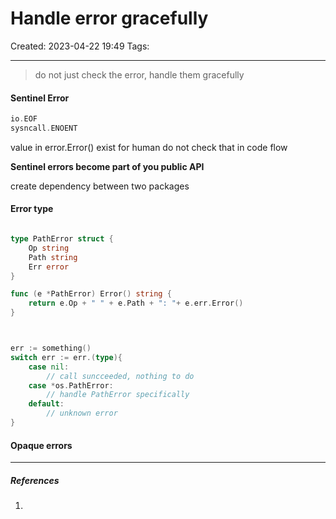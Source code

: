 # Handle error gracefully
Created: 2023-04-22 19:49
Tags: 
____

>do not just check the error, handle them gracefully

#### Sentinel Error

```go
io.EOF
sysncall.ENOENT
```

value in error.Error() exist for human do not check that in code flow

__Sentinel errors become part of you public API__

create dependency between two packages


#### Error type


```go

type PathError struct {
	Op string
	Path string
	Err error
}

func (e *PathError) Error() string {
	return e.Op + " " + e.Path + ": "+ e.err.Error()
}



err := something()
switch err := err.(type){
	case nil:
		// call suncceeded, nothing to do
	case *os.PathError:
		// handle PathError specifically
	default:
		// unknown error
}

```


#### Opaque errors






_____
##### References
1.

